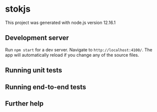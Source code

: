 # stokjs

This project was generated with node.js version 12.16.1

## Development server

Run `npm start` for a dev server. Navigate to `http://localhost:4100/`. The app will automatically reload if you change any of the source files.


## Running unit tests



## Running end-to-end tests



## Further help


